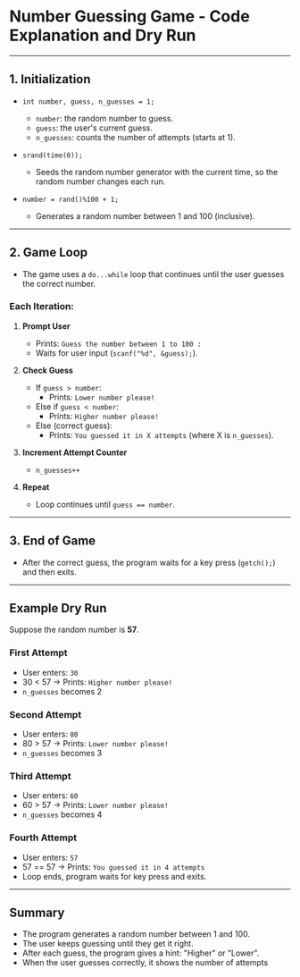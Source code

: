 # Number Guessing Game - Code Explanation and Dry Run

---

## 1. Initialization

- `int number, guess, n_guesses = 1;`
  - `number`: the random number to guess.
  - `guess`: the user's current guess.
  - `n_guesses`: counts the number of attempts (starts at 1).

- `srand(time(0));`
  - Seeds the random number generator with the current time, so the random number changes each run.

- `number = rand()%100 + 1;`
  - Generates a random number between 1 and 100 (inclusive).

---

## 2. Game Loop

- The game uses a `do...while` loop that continues until the user guesses the correct number.

### Each Iteration:

1. **Prompt User**
   - Prints: `Guess the number between 1 to 100 :`
   - Waits for user input (`scanf("%d", &guess);`).

2. **Check Guess**
   - If `guess > number`:
     - Prints: `Lower number please!`
   - Else if `guess < number`:
     - Prints: `Higher number please!`
   - Else (correct guess):
     - Prints: `You guessed it in X attempts` (where X is `n_guesses`).

3. **Increment Attempt Counter**
   - `n_guesses++`

4. **Repeat**
   - Loop continues until `guess == number`.

---

## 3. End of Game

- After the correct guess, the program waits for a key press (`getch();`) and then exits.

---

## Example Dry Run

Suppose the random number is **57**.

### First Attempt
- User enters: `30`
- 30 < 57 → Prints: `Higher number please!`
- `n_guesses` becomes 2

### Second Attempt
- User enters: `80`
- 80 > 57 → Prints: `Lower number please!`
- `n_guesses` becomes 3

### Third Attempt
- User enters: `60`
- 60 > 57 → Prints: `Lower number please!`
- `n_guesses` becomes 4

### Fourth Attempt
- User enters: `57`
- 57 == 57 → Prints: `You guessed it in 4 attempts`
- Loop ends, program waits for key press and exits.

---

## Summary

- The program generates a random number between 1 and 100.
- The user keeps guessing until they get it right.
- After each guess, the program gives a hint: "Higher" or "Lower".
- When the user guesses correctly, it shows the number of attempts